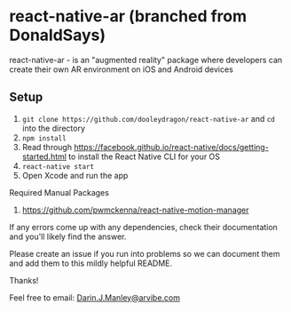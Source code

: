 # react-native-ar (branched from DonaldSays)
react-native-ar - is an "augmented reality" package where developers can create their own AR environment on iOS and Android devices

## Setup
1. `git clone https://github.com/dooleydragon/react-native-ar` and `cd` into the directory
2. `npm install`
3. Read through https://facebook.github.io/react-native/docs/getting-started.html to install the React Native CLI for your OS
4. `react-native start`
5. Open Xcode and run the app

Required Manual Packages
1. https://github.com/pwmckenna/react-native-motion-manager

If any errors come up with any dependencies, check their documentation and you'll likely find the answer.

Please create an issue if you run into problems so we can document them and add them to this mildly helpful README.

Thanks!

Feel free to email: Darin.J.Manley@arvibe.com

